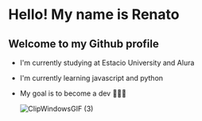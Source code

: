 # Hello! My name is Renato
## Welcome to my Github profile

- I'm currently studying at Estacio University and Alura
- I'm currently learning javascript and python 
- My goal is to become a dev 🚀🚀🚀

  ![ClipWindowsGIF (3)](https://github.com/user-attachments/assets/b1601476-a2e2-4b8a-8dc7-acef06eb8f86)


<!--
**rcgpereira/rcgpereira** is a ✨ _special_ ✨ repository because its `README.md` (this file) appears on your GitHub profile.

Here are some ideas to get you started:

- 🔭 I’m currently working on ...
- 🌱 I’m currently learning ...
- 👯 I’m looking to collaborate on ...
- 🤔 I’m looking for help with ...
- 💬 Ask me about ...
- 📫 How to reach me: ...
- 😄 Pronouns: ...
- ⚡ Fun fact: ...
-->
